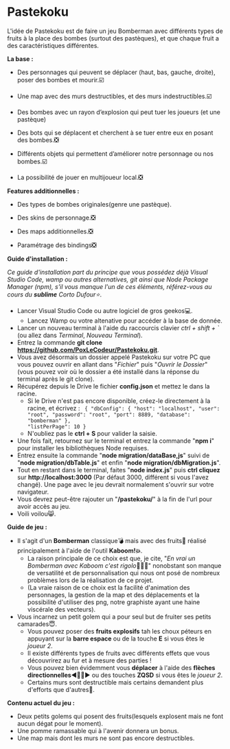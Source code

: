 # Pastekoku

L'idée de Pastekoku est de faire un jeu Bomberman avec différents types de fruits à la place des bombes (surtout des pastèques), et que chaque fruit a des caractéristiques différentes.

**La base :**

- Des personnages qui peuvent se déplacer (haut, bas, gauche, droite), poser des bombes et mourir.☑️

- Une map avec des murs destructibles, et des murs indestructibles.☑️

- Des bombes avec un rayon d’explosion qui peut tuer les joueurs (et une pastèque)

- Des bots qui se déplacent et cherchent à se tuer entre eux en posant des bombes.❎

- Différents objets qui permettent d’améliorer notre personnage ou nos bombes.☑️

- La possibilité de jouer en multijoueur local.❎

**Features additionnelles :**

- Des types de bombes originales(genre une pastèque).

- Des skins de personnage.❎

- Des maps additionnelles.❎

- Paramétrage des bindings❎

**Guide d'installation :**

*Ce guide d'installation part du principe que vous possédez déjà Visual Studio Code, wamp ou autres alternatives, git ainsi que Node Package Manager (npm), s'il vous manque l'un de ces éléments, référez-vous au cours du **sublime** Corto Dufour⭐*.
- Lancer Visual Studio Code ou autre logiciel de gros geekos💻.
    - Lancez Wamp ou votre altenative pour accéder à la base de donnée.
- Lancer un nouveau terminal à l'aide du raccourcis clavier *ctrl + shift + `* (ou allez dans *Terminal*, *Nouveau Terminal*).
- Entrez la commande **git clone https://github.com/PoxLeCodeur/Pastekoku.git**.
- Vous avez désormais un dossier appelé Pastekoku sur votre PC que vous pouvez ouvrir en allant dans "*Fichier*" puis "*Ouvrir le Dossier*" (vous pouvez voir où le dossier a été installé dans la réponse du terminal après le git clone).
- Récupérez depuis le Drive le fichier **config.json** et mettez le dans la racine.
  - Si le Drive n'est pas encore disponible, créez-le directement à la racine, et écrivez :
     <code> 
{
  "dbConfig": {
    "host": "localhost",
    "user": "root",
    "password": "root",
    "port": 8889,
    "database": "bomberman"
  },
  "listPerPage": 10
}</code>
  - N'oubliez pas le **ctrl + S** pour valider la saisie.
- Une fois fait, retournez sur le terminal et entrez la commande "**npm i**" pour installer les bibliothèques Node requises.
- Entrez ensuite la commande "**node migration/dataBase,js**" suivi de "**node migration/dbTable.js**" et enfin "**node migration/dbMigration.js**".
- Tout en restant dans le terminal, faites "**node index.js**" puis **ctrl cliquez** sur **http://localhost:3000** (Par défaut 3000, différent si vous l'avez changé). Une page avec le jeu devrait normalement s'ouvrir sur votre navigateur.
- Vous devrez peut-être rajouter un "**/pastekoku/**" à la fin de l'url pour avoir accès au jeu.
- Voili voilou😸.

**Guide de jeu :**
- Il s'agit d'un **Bomberman** classique💣 mais avec des fruits🍉 réalisé principalement à l'aide de l'outil **Kaboom!💥**.
  - La raison principale de ce choix est que, je cite, "*En vrai un Bomberman avec Kaboom c'est rigolo*🧠🧠🧠" nonobstant son manque de versatilité et de personnalisation qui nous ont posé de nombreux problèmes lors de la réalisation de ce projet.
  - (La vraie raison de ce choix est la facilité d'animation des personnages, la gestion de la map et des déplacements et la possibilité d'utiliser des png, notre graphiste ayant une haine viscérale des vecteurs).
- Vous incarnez un petit golem qui a pour seul but de fruiter ses petits camarades😇.
  - Vous pouvez poser des **fruits explosifs** tah les choux péteurs en appuyant sur la **barre espace** ou de la touche **E** si vous êtes le *joueur 2*.
  - Il existe différents types de fruits avec différents effets que vous découvrirez au fur et à mesure des parties !
  - Vous pouvez bien évidemment vous **déplacer** à l'aide des **flèches directionnelles**◀️🔼🔽▶️ ou des touches **ZQSD** si vous êtes le *joueur 2*.
  - Certains murs sont destructible mais certains demandent plus d'efforts que d'autres🧱.

**Contenu actuel du jeu :**
- Deux petits golems qui posent des fruits(lesquels explosent mais ne font aucun dégat pour le moment).
- Une pomme ramassable qui à l'avenir donnera un bonus.
- Une map mais dont les murs ne sont pas encore destructibles.
